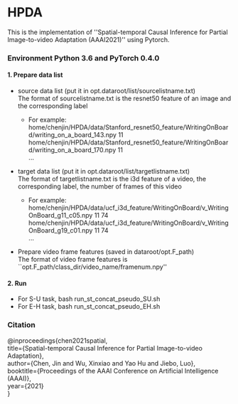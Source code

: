# HPDA
This is the implementation of ''Spatial-temporal Causal Inference for Partial Image-to-video Adaptation (AAAI2021)'' using Pytorch. 

### Environment Python 3.6 and PyTorch 0.4.0

#### 1. Prepare data list
* source data list (put it in opt.dataroot/list/sourcelistname.txt)  
The format of sourcelistname.txt is the resnet50 feature of an image and the corresponding label    
  * For example:  
  home/chenjin/HPDA/data/Stanford_resnet50_feature/WritingOnBoard/writing_on_a_board_143.npy 11
  home/chenjin/HPDA/data/Stanford_resnet50_feature/WritingOnBoard/writing_on_a_board_170.npy 11  
  ...

* target data list (put it in opt.dataroot/list/targetlistname.txt)  
The format of targetlistname.txt is the i3d feature of a video, the corresponding label, the number of frames of this video    
  * For example:  
  home/chenjin/HPDA/data/ucf_i3d_feature/WritingOnBoard/v_WritingOnBoard_g11_c05.npy 11 74  
  home/chenjin/HPDA/data/ucf_i3d_feature/WritingOnBoard/v_WritingOnBoard_g19_c01.npy 11 74  
  ...
* Prepare video frame features (saved in dataroot/opt.F_path)  
The format of video frame features is ``opt.F_path/class_dir/video_name/framenum.npy''  

#### 2. Run
* For S-U task, bash run_st_concat_pseudo_SU.sh  
* For E-H task, bash run_st_concat_pseudo_EH.sh

### Citation
@inproceedings{chen2021spatial,  
  title={Spatial-temporal Causal Inference for Partial Image-to-video Adaptation},  
  author={Chen, Jin and Wu, Xinxiao and Yao Hu and Jiebo, Luo},  
  booktitle={Proceedings of the AAAI Conference on Artificial Intelligence (AAAI)},  
  year={2021}  
}
